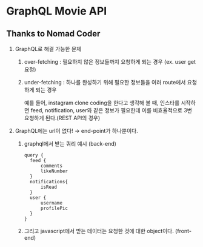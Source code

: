# GraphQL Movie API

## Thanks to Nomad Coder

1. GraphQL로 해결 가능한 문제
   1. over-fetching : 필요하지 않은 정보들까지 요청하게 되는 경우 (ex. user get 요청)
   2. under-fetching : 하나를 완성하기 위해 필요한 정보들을 여러 route에서 요청하게 되는 경우

      예를 들어, instagram clone coding을 한다고 생각해 볼 때, 인스타를 시작하면 feed, notification, user와 같은 정보가 필요한데 이를 비효율적으로 3번 요청하게 된다.(REST API의 경우)
2. GraphQL에는 url이 없다! → end-point가 하나뿐이다.
   1. graphql에서 받는 쿼리 예시 (back-end)

      ```
      query {
      	feed {
      		comments
      		likeNumber
      	}
      	notifications{
      		isRead
      	}
      	user {
      		username
      		profilePic
      	}
      }
      ```

   2. 그리고 javascript에서 받는 데이터는 요청한 것에 대한 object이다. (front-end)
